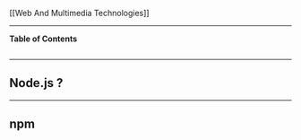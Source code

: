 [[Web And Multimedia Technologies]]
***
**Table of Contents**
```table-of-contents
```

****
## Node.js ?



***
## npm


